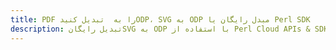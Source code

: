 ---title: PDF را به  تبدیل کنیدODP، SVG به ODP مبدل رایگان یا Perl SDKdescription: تبدیل رایگانSVG به ODP با استفاده از Perl Cloud APIs & SDK همچنین اسناد PDF را در Cloud ایجاد، ویرایش و رندر کنید.---